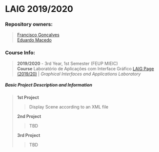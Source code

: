 # LAIG 2019/2020
### Repository owners:
> [Francisco Gonçalves](github.com/kiko-g)\
> [Eduardo Macedo](github.com/EduMacedo99)

### Course Info:
> **2019/2020** - 3rd Year, 1st Semester (FEUP MIEIC)\
> **Course** Laboratório de Aplicações com Interface Gráfico [LAIG Page (2019/20)](https://sigarra.up.pt/feup/pt/ucurr_geral.ficha_uc_view?pv_ocorrencia_id=436446) | *Graphical Interfaces and Applications Laboratory*

##### Basic Project Description and Information
> **1st Project**
>> Display Scene according to an XML file
>
> **2nd Project**
>> TBD
>
> **3rd Project**
>> TBD
